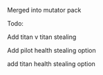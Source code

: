 Merged into mutator pack

Todo:

Add titan v titan stealing

Add pilot health stealing option

add titan health stealing option
